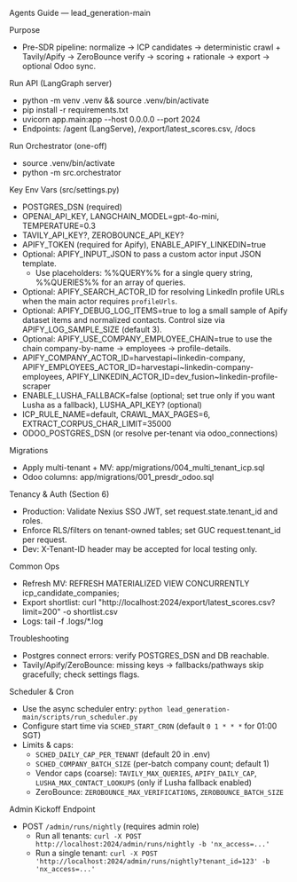 Agents Guide — lead_generation-main

Purpose
- Pre-SDR pipeline: normalize → ICP candidates → deterministic crawl + Tavily/Apify → ZeroBounce verify → scoring + rationale → export → optional Odoo sync.

Run API (LangGraph server)
- python -m venv .venv && source .venv/bin/activate
- pip install -r requirements.txt
- uvicorn app.main:app --host 0.0.0.0 --port 2024
- Endpoints: /agent (LangServe), /export/latest_scores.csv, /docs

Run Orchestrator (one-off)
- source .venv/bin/activate
- python -m src.orchestrator

Key Env Vars (src/settings.py)
- POSTGRES_DSN (required)
- OPENAI_API_KEY, LANGCHAIN_MODEL=gpt-4o-mini, TEMPERATURE=0.3
- TAVILY_API_KEY?, ZEROBOUNCE_API_KEY?
- APIFY_TOKEN (required for Apify), ENABLE_APIFY_LINKEDIN=true
- Optional: APIFY_INPUT_JSON to pass a custom actor input JSON template.
  - Use placeholders: %%QUERY%% for a single query string, %%QUERIES%% for an array of queries.
- Optional: APIFY_SEARCH_ACTOR_ID for resolving LinkedIn profile URLs when the main actor requires `profileUrls`.
- Optional: APIFY_DEBUG_LOG_ITEMS=true to log a small sample of Apify dataset items and normalized contacts. Control size via APIFY_LOG_SAMPLE_SIZE (default 3).
- Optional: APIFY_USE_COMPANY_EMPLOYEE_CHAIN=true to use the chain company-by-name → employees → profile-details.
- APIFY_COMPANY_ACTOR_ID=harvestapi~linkedin-company, APIFY_EMPLOYEES_ACTOR_ID=harvestapi~linkedin-company-employees, APIFY_LINKEDIN_ACTOR_ID=dev_fusion~linkedin-profile-scraper
- ENABLE_LUSHA_FALLBACK=false (optional; set true only if you want Lusha as a fallback), LUSHA_API_KEY? (optional)
- ICP_RULE_NAME=default, CRAWL_MAX_PAGES=6, EXTRACT_CORPUS_CHAR_LIMIT=35000
- ODOO_POSTGRES_DSN (or resolve per-tenant via odoo_connections)

Migrations
- Apply multi-tenant + MV: app/migrations/004_multi_tenant_icp.sql
- Odoo columns: app/migrations/001_presdr_odoo.sql

Tenancy & Auth (Section 6)
- Production: Validate Nexius SSO JWT, set request.state.tenant_id and roles.
- Enforce RLS/filters on tenant-owned tables; set GUC request.tenant_id per request.
- Dev: X-Tenant-ID header may be accepted for local testing only.

Common Ops
- Refresh MV: REFRESH MATERIALIZED VIEW CONCURRENTLY icp_candidate_companies;
- Export shortlist: curl "http://localhost:2024/export/latest_scores.csv?limit=200" -o shortlist.csv
- Logs: tail -f .logs/*.log

Troubleshooting
- Postgres connect errors: verify POSTGRES_DSN and DB reachable.
- Tavily/Apify/ZeroBounce: missing keys → fallbacks/pathways skip gracefully; check settings flags.

Scheduler & Cron
- Use the async scheduler entry: `python lead_generation-main/scripts/run_scheduler.py`
- Configure start time via `SCHED_START_CRON` (default `0 1 * * *` for 01:00 SGT)
- Limits & caps:
  - `SCHED_DAILY_CAP_PER_TENANT` (default 20 in .env)
  - `SCHED_COMPANY_BATCH_SIZE` (per-batch company count; default 1)
  - Vendor caps (coarse): `TAVILY_MAX_QUERIES`, `APIFY_DAILY_CAP`, `LUSHA_MAX_CONTACT_LOOKUPS` (only if Lusha fallback enabled)
  - ZeroBounce: `ZEROBOUNCE_MAX_VERIFICATIONS`, `ZEROBOUNCE_BATCH_SIZE`

Admin Kickoff Endpoint
- POST `/admin/runs/nightly` (requires admin role)
  - Run all tenants: `curl -X POST http://localhost:2024/admin/runs/nightly -b 'nx_access=...'`
  - Run a single tenant: `curl -X POST 'http://localhost:2024/admin/runs/nightly?tenant_id=123' -b 'nx_access=...'`

